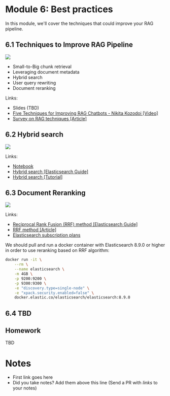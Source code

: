 # Module 6: Best practices

In this module, we'll cover the techniques that could improve your RAG pipeline.

## 6.1 Techniques to Improve RAG Pipeline

<a href="https://www.youtube.com/watch?v=Tq9Vbm_2z3o">
  <img src="https://markdown-videos-api.jorgenkh.no/youtube/Tq9Vbm_2z3o">
</a>

* Small-to-Big chunk retrieval
* Leveraging document metadata
* Hybrid search
* User query rewriting
* Document reranking

Links:
* Slides (TBD)
* [Five Techniques for Improving RAG Chatbots - Nikita Kozodoi [Video]](https://www.youtube.com/watch?v=xPYmClWk5O8)
* [Survey on RAG techniques [Article]](https://arxiv.org/abs/2312.10997)


## 6.2 Hybrid search

<a href="https://www.youtube.com/watch?v=TQ_ck6Q9gSQ">
  <img src="https://markdown-videos-api.jorgenkh.no/youtube/TQ_ck6Q9gSQ">
</a>



Links:
* [Notebook](hybrid-search-and-reranking-es.ipynb)
* [Hybrid search [Elasticsearch Guide]](https://www.elastic.co/guide/en/elasticsearch/reference/current/knn-search.html#_combine_approximate_knn_with_other_features)
* [Hybrid search [Tutorial]](https://www.elastic.co/search-labs/tutorials/search-tutorial/vector-search/hybrid-search)


## 6.3 Document Reranking

<a href="https://www.youtube.com/watch?v=H4M55Ptc5cM">
  <img src="https://markdown-videos-api.jorgenkh.no/youtube/H4M55Ptc5cM">
</a>

Links:
* [Reciprocal Rank Fusion (RRF) method [Elasticsearch Guide]](https://www.elastic.co/guide/en/elasticsearch/reference/current/rrf.html)
* [RRF method [Article]](https://plg.uwaterloo.ca/~gvcormac/cormacksigir09-rrf.pdf)
* [Elasticsearch subscription plans](https://www.elastic.co/subscriptions)

We should pull and run a docker container with Elasticsearch 8.9.0 or higher in order to use reranking based on RRF algorithm:

```bash
docker run -it \
    --rm \
    --name elasticsearch \
    -m 4GB \
    -p 9200:9200 \
    -p 9300:9300 \
    -e "discovery.type=single-node" \
    -e "xpack.security.enabled=false" \
    docker.elastic.co/elasticsearch/elasticsearch:8.9.0
```


## 6.4 TBD


## Homework

TBD

# Notes

* First link goes here
* Did you take notes? Add them above this line (Send a PR with *links* to your notes)
